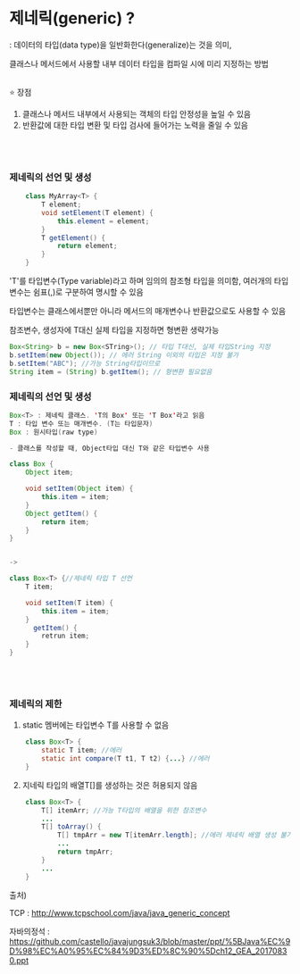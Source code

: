 # 제네릭(generic) ?
: 데이터의 타입(data type)을 일반화한다(generalize)는 것을 의미,

클래스나 메서드에서 사용할 내부 데이터 타입을 컴파일 시에 미리 지정하는 방법

</br>
⭐ 장점

  1. 클래스나 메서드 내부에서 사용되는 객체의 타입 안정성을 높일 수 있음
  2. 반환값에 대한 타입 변환 및 타입 검사에 들어가는 노력을 줄일 수 있음

</br>
</br>

### 제네릭의 선언 및 생성
```java
    class MyArray<T> {
        T element;
        void setElement(T element) {
            this.element = element;
        }
        T getElement() {
            return element;
        }
    }
```
'T'를 타입변수(Type variable)라고 하며 임의의 참조형 타입을 의미함, 여러개의 타입변수는 쉼표(,)로 구분하여 명시할 수 있음

타입변수는 클래스에서뿐만 아니라 메서드의 매개변수나 반환값으로도 사용할 수 있음

참조변수, 생성자에 T대신 실제 타입을 지정하면 형변환 생략가능
```java
Box<String> b = new Box<STring>(); // 타입 T대신, 실제 타입String 지정
b.setItem(new Object()); // 에러 String 이외의 타입은 지정 불가
b.setItem("ABC"); //가능 String타입이므로
String item = (String) b.getItem(); // 형변환 필요없음
```


### 제네릭의 선언 및 생성
```java 
Box<T> : 제네릭 클래스. 'T의 Box' 또는 'T Box'라고 읽음
T : 타입 변수 또는 매개변수. (T는 타입문자)
Box : 원시타입(raw type)
```

```java
- 클래스를 작성할 때, Object타입 대신 T와 같은 타입변수 사용

class Box {
    Object item;

    void setItem(Object item) {
        this.item = item;
    }
    Object getItem() {
        return item;
    }
}


-> 

class Box<T> {//제네릭 타입 T 선언
    T item;

    void setItem(T item) {
        this.item = item; 
    }
      getItem() {
        retrun item;
    }
}
```
 
</br>
</br>

### 제네릭의 제한
1. static 멤버에는 타입변수 T를 사용할 수 없음
```java
    class Box<T> {
        static T item; //에러
        static int compare(T t1, T t2) {...} //에러
    }
```


2. 지네릭 타입의 배열T[]를 생성하는 것은 허용되지 않음

```java
    class Box<T> {
        T[] itemArr; //가능 T타입의 배열을 위한 참조변수
        ...
        T[] toArray() {
            T[] tmpArr = new T[itemArr.length]; //에러 제네릭 배열 생성 불가
            ...
            return tmpArr;
        }
        ...
    }
```















출처)

TCP : http://www.tcpschool.com/java/java_generic_concept

자바의정석 : https://github.com/castello/javajungsuk3/blob/master/ppt/%5BJava%EC%9D%98%EC%A0%95%EC%84%9D3%ED%8C%90%5Dch12_GEA_20170830.ppt